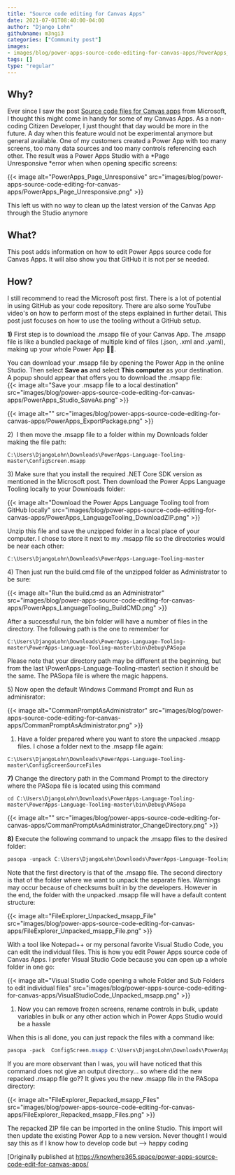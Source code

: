 ```yaml
---
title: "Source code editing for Canvas Apps"
date: 2021-07-01T08:40:00-04:00
author: "Django Lohn"
githubname: m3ngi3
categories: ["Community post"]
images:
- images/blog/power-apps-source-code-editing-for-canvas-apps/PowerApps_Page_Unresponsive.png
tags: []
type: "regular"
---
```


## Why? 

Ever since I saw the post [Source code files for Canvas
apps](https://powerapps.microsoft.com/blog/source-code-files-for-canvas-apps/) from
Microsoft, I thought this might come in handy for some of my Canvas
Apps. As a non-coding Citizen Developer, I just thought that day would
be more in the future. A day when this feature would not be experimental
anymore but general available. 
One of my customers created a Power App with too many screens, too many
data sources and too many controls referencing each other. The result
was a Power Apps Studio with a *Page Unresponsive *error when when
opening specific screens:

{{< image alt="PowerApps_Page_Unresponsive" src="images/blog/power-apps-source-code-editing-for-canvas-apps/PowerApps_Page_Unresponsive.png" >}}

This left us with no way to clean up the latest version of the Canvas
App through the Studio anymore

## What? 

This post adds information on how to edit Power Apps source code for
Canvas Apps. It will also show you that GitHub it is not per se needed.

## How? 

I still recommend to read the Microsoft post first. There is a lot of
potential in using GitHub as your code repository. There are also some
YouTube video's on how to perform most of the steps explained in further
detail. This post just focuses on how to use the tooling without a
GitHub setup.

**1)** First step is to download the .msapp file of your Canvas App. The
.msapp file is like a bundled package of multiple kind of files (.json,
.xml and .yaml), making up your whole Power App :woman_technologist:.

You can download your .msapp file by opening the Power App in the online
Studio. Then select **Save as** and select **This computer** as your
destination. A popup should appear that offers you to download the
.msapp file:\
{{< image alt="Save your .msapp file to a local destination" src="images/blog/power-apps-source-code-editing-for-canvas-apps/PowerApps_Studio_SaveAs.png" >}}


{{< image alt="" src="images/blog/power-apps-source-code-editing-for-canvas-apps/PowerApps_ExportPackage.png" >}}


2)  I then move the .msapp file to a folder within my Downloads
folder making the file path:

``` wp-block-code
C:\Users\DjangoLohn\Downloads\PowerApps-Language-Tooling-master\ConfigScreen.msapp
```

3) Make sure that you install the required .NET Core SDK version as
mentioned in the Microsoft post. Then download the Power Apps Language
Tooling locally to your Downloads folder:

{{< image alt="Download the Power Apps Language Tooling tool from GitHub locally" src="images/blog/power-apps-source-code-editing-for-canvas-apps/PowerApps_LanguageTooling_DownloadZIP.png" >}}


Unzip this file and save the unzipped folder in a local place of your
computer. I chose to store it next to my .msapp file so the directories
would be near each other:

`C:\Users\DjangoLohn\Downloads\PowerApps-Language-Tooling-master`

4) Then just run the build.cmd file of the unzipped folder as
Administrator to be sure:

{{< image alt="Run the build.cmd as an Administrator" src="images/blog/power-apps-source-code-editing-for-canvas-apps/PowerApps_LanguageTooling_BuildCMD.png" >}}


After a successful run, the bin folder will have a number of files in
the directory. The following path is the one to remember for



`C:\Users\DjangoLohn\Downloads\PowerApps-Language-Tooling-master\PowerApps-Language-Tooling-master\bin\Debug\PASopa`

Please note that your directory path may be different at the beginning,
but from the last \\PowerApps-Language-Tooling-master\\ section it
should be the same. The PASopa file is where the magic happens.

5) Now open the default Windows Command Prompt and Run as
adminisrator:

{{< image alt="CommanPromptAsAdministrator" src="images/blog/power-apps-source-code-editing-for-canvas-apps/CommanPromptAsAdministrator.png" >}}


1) Have a folder prepared where you want to store the unpacked
.msapp files. I chose a folder next to the .msapp file again:

``` wp-block-code
C:\Users\DjangoLohn\Downloads\PowerApps-Language-Tooling-master\ConfigScreenSourceFiles
```

**7)** Change the directory path in the Command Prompt to the directory
where the PASopa file is located using this command

``` wp-block-code
cd C:\Users\DjangoLohn\Downloads\PowerApps-Language-Tooling-master\PowerApps-Language-Tooling-master\bin\Debug\PASopa
```


{{< image alt="" src="images/blog/power-apps-source-code-editing-for-canvas-apps/CommanPromptAsAdministrator_ChangeDirectory.png" >}}


**8)** Execute the following command to unpack the .msapp files to the
desired folder:

```PowerShell
pasopa -unpack C:\Users\DjangoLohn\Downloads\PowerApps-Language-Tooling-master\ConfigScreen.msapp C:\Users\DjangoLohn\Downloads\PowerApps-Language-Tooling-master\ConfigScreenSourceFiles
```

Note that the first directory is that of the .msapp file. The second
directory is that of the folder where we want to unpack the separate
files. Warnings may occur because of checksums built in by the
developers. However in the end, the folder with the unpacked .msapp file
will have a default content structure:

{{< image alt="FileExplorer_Unpacked_msapp_File" src="images/blog/power-apps-source-code-editing-for-canvas-apps/FileExplorer_Unpacked_msapp_File.png" >}}

With a tool like Notepad++ or my personal favorite Visual Studio Code,
you can edit the individual files. This is how you edit Power Apps
source code of Canvas Apps. I prefer Visual Studio Code because you can
open up a whole folder in one go:

{{< image alt="Visual Studio Code opening a whole Folder and Sub Folders to edit individual files" src="images/blog/power-apps-source-code-editing-for-canvas-apps/VisualStudioCode_Unpacked_msapp.png" >}} 

1) Now you can remove frozen screens, rename controls in bulk,
update variables in bulk or any other action which in Power Apps Studio
would be a
hassle

When this is all done, you can just repack the files with a command
like:

```PowerShell
pasopa -pack  ConfigScreen.msapp C:\Users\DjangoLohn\Downloads\PowerApps-Language-Tooling-master\ConfigScreenSourceFiles 
```

If you are more observant than I was, you will have noticed that this
command does not give an output directory... so where did the new
repacked .msapp file go?? It gives you the new .msapp file in the PASopa
directory:

{{< image alt="FileExplorer_Repacked_msapp_Files" src="images/blog/power-apps-source-code-editing-for-canvas-apps/FileExplorer_Repacked_msapp_Files.png" >}}

The repacked ZIP file can be imported in the online Studio. This import
will then update the existing Power App to a new version. Never thought
I would say this as if I know how to develop code but --> happy coding

[Originally published
at <https://knowhere365.space/power-apps-source-code-edit-for-canvas-apps/>
